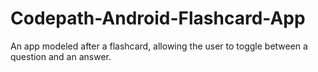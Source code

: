 # Codepath-Android-Flashcard-App
An app modeled after a flashcard, allowing the user to toggle between a question and an answer.
